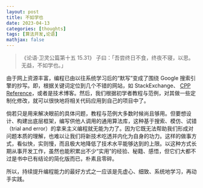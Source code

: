 ```yaml
---
layout: post
title: 不如学也
date: 2023-04-13
categories: [thoughts]
tags: [算法开发,论语]
mathjax: false
---
```


> 《论语·卫灵公篇第十五 15.31》 子曰：「吾尝终日不食，终夜不寝，以思。无益，不如学也。」

由于网上资源丰富，编程已由以往系统学习后的“默写”变成了围绕 Google 搜索引擎的抄写。即，根据关键词定位到几个不错的网站，如 StackExchange、 [CPP Reference](https://en.cppreference.com)，或者是技术博客。然后，我们根据初学者教程与范例，对其做一些定制化修改，就可以很快地将相关代码应用到自己的项目中了。

倘若只是用来解决眼前的具体问题，教程与范例大多数时候尚且够用。但要想设计、构建出底层框架，编写供他人调用的通用算法库，这种基于搜索、模仿、试错（trial and error）的拿来主义编程就无能为力了。因为它既无法帮助我们形成对问题本质的理解，也难以让我们将新技术吃透并内化为自身的功力。这样的做事方式，看似快，实则慢，而且极大地降低了技术水平能够达到的上限。以这种方式长期从事开发工作，虽然也能积累出不少“实用”的经验、秘籍、感悟，但它们大都不过是书中已有结论的简化版而已，朴素且零碎。

所以，持续提升编程能力的最好方式之一应该是先虚心、细致、系统地学习，再动手实践。
